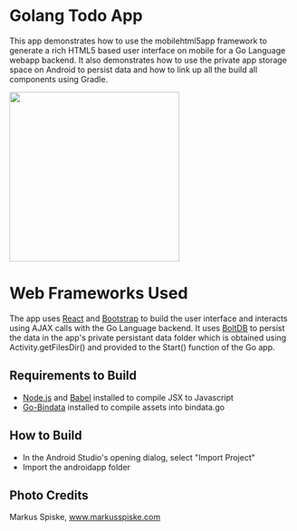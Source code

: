 # Golang Todo App

This app demonstrates how to use the mobilehtml5app framework to generate
a rich HTML5 based user interface on mobile for a Go Language webapp backend.
It also demonstrates how to use the private app storage space on Android
to persist data and how to link up all the build all components using Gradle.

<img src="https://github.com/srinathh/mobilehtml5app/raw/master/example/todoapp/screenshot.jpg" width="300">

# Web Frameworks Used
The app uses [React](https://facebook.github.io/react/) and [Bootstrap](http://getbootstrap.com/)
to build the user interface and interacts using AJAX calls with the Go Language
backend. It uses [BoltDB](https://github.com/boltdb/bolt) to persist the data
in the app's private persistant data folder which is obtained using
Activity.getFilesDir() and provided to the Start() function of the Go app.


## Requirements to Build
- [Node.js](https://nodejs.org/) and [Babel](https://babeljs.io/) installed
  to compile JSX to Javascript
- [Go-Bindata](https://github.com/jteeuwen/go-bindata) installed to compile assets into bindata.go

## How to Build
- In the Android Studio's opening dialog, select "Import Project"
- Import the androidapp folder

## Photo Credits
Markus Spiske, www.markusspiske.com

